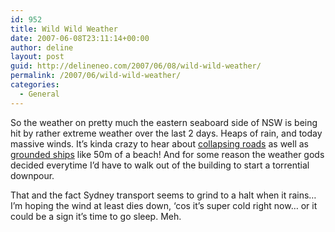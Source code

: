 ```yaml
---
id: 952
title: Wild Wild Weather
date: 2007-06-08T23:11:14+00:00
author: deline
layout: post
guid: http://delineneo.com/2007/06/08/wild-wild-weather/
permalink: /2007/06/wild-wild-weather/
categories:
  - General
---
```

So the weather on pretty much the eastern seaboard side of NSW is being hit by rather extreme weather over the last 2 days. Heaps of rain, and today massive winds. It&#8217;s kinda crazy to hear about [collapsing roads](http://www.smh.com.au/news/national/tough-search-for-missing-family/2007/06/08/1181089315886.html) as well as [grounded ships](http://www.smh.com.au/news/national/fears-ship-could-break-up/2007/06/08/1181089282623.html?page=fullpage#contentSwap1) like 50m of a beach! And for some reason the weather gods decided everytime I&#8217;d have to walk out of the building to start a torrential downpour.

That and the fact Sydney transport seems to grind to a halt when it rains&#8230; I&#8217;m hoping the wind at least dies down, &#8216;cos it&#8217;s super cold right now&#8230; or it could be a sign it&#8217;s time to go sleep. Meh.